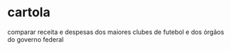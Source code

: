 # cartola
comparar receita e despesas dos maiores clubes de futebol e dos órgãos do governo federal
